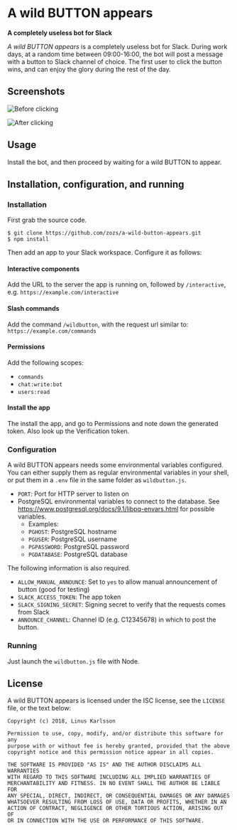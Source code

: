 # A wild BUTTON appears

**A completely useless bot for Slack**

_A wild BUTTON appears_ is a completely useless bot for Slack.
During work days, at a random time between 09:00-16:00, the bot will post a message with a button to Slack channel of choice.
The first user to click the button wins, and can enjoy the glory during the rest of the day.

## Screenshots

![Before clicking](/../screenshots/before.png?raw=true "Before clicking")

![After clicking](/../screenshots/after.png?raw=true "After clicking")

## Usage

Install the bot, and then proceed by waiting for a wild BUTTON to appear.

## Installation, configuration, and running

### Installation

First grab the source code.

```
$ git clone https://github.com/zozs/a-wild-button-appears.git
$ npm install
```

Then add an app to your Slack workspace. Configure it as follows:

#### Interactive components

Add the URL to the server the app is running on, followed by `/interactive`, e.g. `https://example.com/interactive`

#### Slash commands

Add the command `/wildbutton`, with the request url similar to: `https://example.com/commands`

#### Permissions

Add the following scopes:

- `commands`
- `chat:write:bot`
- `users:read`

#### Install the app

The install the app, and go to Permissions and note down the generated token. Also look
up the Verification token.

### Configuration

A wild BUTTON appears needs some environmental variables configured. You can either supply them as regular
environmental variables in your shell, or put them in a `.env` file in the same folder as
`wildbutton.js`.

 * `PORT`: Port for HTTP server to listen on
 * PostgreSQL environmental variables to connect to the database. See https://www.postgresql.org/docs/9.1/libpq-envars.html for possible variables.
   * Examples:
   * `PGHOST`: PostgreSQL hostname
   * `PGUSER`: PostgreSQL username
   * `PGPASSWORD`: PostgreSQL password
   * `PGDATABASE`: PostgreSQL database

The following information is also required.

 * `ALLOW_MANUAL_ANNOUNCE`: Set to `yes` to allow manual announcement of button (good for testing)
 * `SLACK_ACCESS_TOKEN`: The app token
 * `SLACK_SIGNING_SECRET`: Signing secret to verify that the requests comes from Slack
 * `ANNOUNCE_CHANNEL`: Channel ID (e.g. C12345678) in which to post the button.

### Running

Just launch the `wildbutton.js` file with Node.

## License

A wild BUTTON appears is licensed under the ISC license, see the `LICENSE` file, or the text below:

```
Copyright (c) 2018, Linus Karlsson

Permission to use, copy, modify, and/or distribute this software for any
purpose with or without fee is hereby granted, provided that the above
copyright notice and this permission notice appear in all copies.

THE SOFTWARE IS PROVIDED "AS IS" AND THE AUTHOR DISCLAIMS ALL WARRANTIES
WITH REGARD TO THIS SOFTWARE INCLUDING ALL IMPLIED WARRANTIES OF
MERCHANTABILITY AND FITNESS. IN NO EVENT SHALL THE AUTHOR BE LIABLE FOR
ANY SPECIAL, DIRECT, INDIRECT, OR CONSEQUENTIAL DAMAGES OR ANY DAMAGES
WHATSOEVER RESULTING FROM LOSS OF USE, DATA OR PROFITS, WHETHER IN AN
ACTION OF CONTRACT, NEGLIGENCE OR OTHER TORTIOUS ACTION, ARISING OUT OF
OR IN CONNECTION WITH THE USE OR PERFORMANCE OF THIS SOFTWARE.
```
